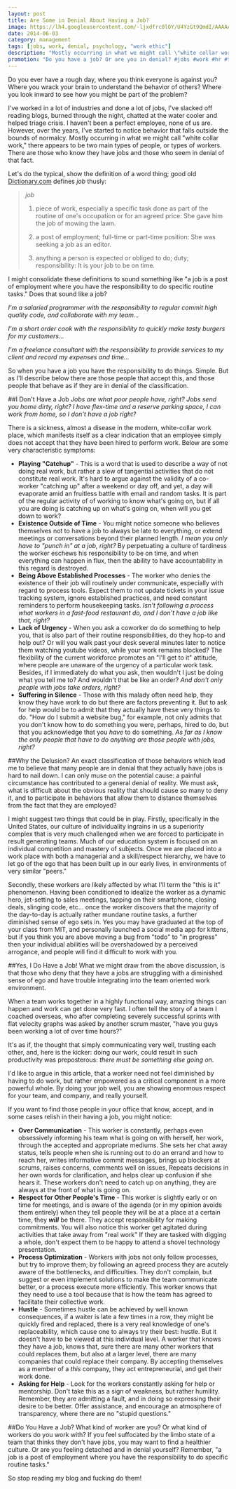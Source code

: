 ```yaml
---
layout: post
title: Are Some in Denial About Having a Job?
image: https://lh4.googleusercontent.com/-ljxdfrc0lOY/U4YzGt9QmdI/AAAAAAAAAEY/HOzpkEPHWIM/w1116-h379-no/bird.jpeg
date: 2014-06-03
category: management
tags: [jobs, work, denial, psychology, "work ethic"]
description: "Mostly occurring in what we might call \"white collar work,\" there appears to be two main types of people, or types of workers. There are those who know they have jobs and those who seem in denial of that fact."
promotion: "Do you have a job? Or are you in denial? #jobs #work #hr #talent"
---
```

Do you ever have a rough day, where you think everyone is against you? Where you wrack your brain to understand the behavior of others? Where you look inward to see how you might be part of the problem?

I've worked in a lot of industries and done a lot of jobs, I've slacked off reading blogs, burned through the night, chatted at the water cooler and helped triage crisis. I haven't been a perfect employee, none of us are. However, over the years, I've started to notice behavior that falls outside the bounds of normalcy. Mostly occurring in what we might call "white collar work," there appears to be two main types of people, or types of workers. There are those who know they have jobs and those who seem in denial of that fact.

Let's do the typical, show the definition of a word thing; good old [Dictionary.com](http://dictionary.reference.com/browse/job) defines *job* thusly:


> *job*
>
> 1. piece of work, especially a specific task done as part of the routine of one's occupation or for an agreed price: She gave him the job of mowing the lawn.
>
> 2. a post of employment; full-time or part-time position: She was seeking a job as an editor.
>
> 3. anything a person is expected or obliged to do; duty; responsibility: It is your job to be on time.

I might consolidate these definitions to sound something like "a job is a post of employment where you have the responsibility to do specific routine tasks." Does that sound like a job?

*I'm a salaried programmer with the responsibility to regular commit high quality code, and collaborate with my team…*

*I'm a short order cook with the responsibility to quickly make tasty burgers for my customers…*

*I'm a freelance consultant with the responsibility to provide services to my client and record my expenses and time…*

So when you have a job you have the responsibility to do things. Simple. But as I'll describe below there are those people that accept this, and those people that behave as if they are in denial of the classification.

##I Don't Have a Job
*Jobs are what poor people have, right? Jobs send you home dirty, right? I have flex-time and a reserve parking space, I can work from home, so I don't have a job right?*

There is a sickness, almost a disease in the modern, white-collar work place, which manifests itself as a clear indication that an employee simply does not accept that they have been hired to perform work. Below are some very characteristic symptoms:

- **Playing "Catchup"** - This is a word that is used to describe a way of not doing real work, but rather a slew of tangential activities that do not constitute real work. It's hard to argue against the validity of a co-worker "catching up" after a weekend or day off, and yet, a day will evaporate amid an fruitless battle with email and random tasks. It is part of the regular activity of of working to know what's going on, but if all you are doing is catching up on what's going on, when will you get down to work?
- **Existence Outside of Time** - You might notice someone who believes themselves not to have a job to always be late to everything, or extend meetings or conversations beyond their planned length. *I mean you only have to "punch in" at a job, right?* By perpetuating a culture of tardiness the worker eschews his responsibility to be on time, and when everything can happen in flux, then the ability to have accountability in this regard is destroyed.
- **Being Above Established Processes** - The worker who denies the existence of their job will routinely under communicate, especially with regard to process tools. Expect them to not update  tickets in your issue tracking system, ignore established practices, and need constant reminders to perform housekeeping tasks. *Isn't following a process what workers in a fast-food restaurant do, and I don't have a job like that, right?*
- **Lack of Urgency** - When you ask a coworker do do something to help you, that is also part of their routine responsibilities, do they hop-to and help out? Or will you walk past your desk several minutes later to notice them watching youtube videos, while your work remains blocked? The flexibility of the current workforce promotes an "I'll get to it" attitude, where people are unaware of the urgency of a particular work task. Besides, if I immediately do what you ask, then wouldn't I just be doing what you tell me to? And wouldn't that be like an order? *And don't only people with jobs take orders, right?*
- **Suffering in Silence** - Those with this malady often need help, they know they have work to do but there are factors preventing it. But to ask for help would be to admit that they actually have these very things to do. "How do I submit a website bug," for example, not only admits that you don't know how to do something you were, perhaps, hired to do, but that you acknowledge that you *have* to do something. *As far as I know the only people that have to do anything are those people with jobs, right?*

##Why the Delusion?
An exact classification of those behaviors which lead me to believe that many people are in denial that they actually have jobs is hard to nail down. I can only muse on the potential cause: a painful circumstance has contributed to a general denial of reality. We must ask, what is difficult about the obvious reality that should cause so many to deny it, and to participate in behaviors that allow them to distance themselves from the fact that they are employed?

I might suggest two things that could be in play. Firstly, specifically in the United States, our culture of individuality ingrains in us a superiority complex that is very much challenged when we are forced to participate in result generating teams. Much of our education system is focused on an individual competition and mastery of subjects. Once we are placed into a work place with both a managerial and a skill/respect hierarchy, we have to let go of the ego that has been built up in our early lives, in environments of very similar "peers."

Secondly, these workers are likely affected by what I'll term the "this is it" phenomenon. Having been conditioned to idealize the worker as a dynamic hero, jet-setting to sales meetings, tapping on their smartphone, closing deals, slinging code, etc… once the worker discovers that the majority of the day-to-day is actually rather mundane routine tasks, a further diminished sense of ego sets in. Yes you may have graduated at the top of your class from MIT, and personally launched a social media app for kittens, but if you think you are above moving a bug from "todo" to "in progress" then your individual abilities will be overshadowed by a perceived arrogance, and people will find it difficult to work with you.

##Yes, I Do Have a Job!
What we might draw from the above discussion, is that those who deny that they have a jobs are struggling with a diminished sense of ego and have trouble integrating into the team oriented work environment.

When a team works together in a highly functional way, amazing things can happen and work can get done very fast. I often tell the story of a team I coached overseas, who after completing severely successful sprints with flat velocity graphs was asked by another scrum master, "have you guys been working a lot of over time hours?"

It's as if, the thought that simply communicating very well, trusting each other, and, here is the kicker: doing our work, could result in such productivity was preposterous: *there must be something else going on*.

I'd like to argue in this article, that a worker need not feel diminished by having to do work, but rather empowered as a critical component in a more powerful whole. By doing your job well, you are showing enormous respect for your team, and company, and really yourself.

If you want to find those people in your office that know, accept, and in some cases relish in their having a job, you might notice:

- **Over Communication** - This worker is constantly, perhaps even obsessively informing his team what is going on with herself, her work, through the accepted and appropriate mediums. She sets her chat away status, tells people when she is running out to do an errand and how to reach her, writes informative commit messages, brings up blockers at scrums, raises concerns, comments well on issues, Repeats decisions in her own words for clarification, and helps clear up confusion if she hears it. These workers don't need to catch up on anything, they are always at the front of what is going on.
- **Respect for Other People's Time** - This worker is slightly early or on time for meetings, and is aware of the agenda (or in my opinion avoids them entirely) when they tell people they will be at a place at a certain time, they ***will*** be there. They accept responsibility for making commitments. You will also notice this worker get agitated during activities that take away from "real work" If they are tasked with digging a whole, don't expect them to be happy to attend a shovel technology presentation.
- **Process Optimization** - Workers with jobs not only follow processes, but try to improve them; by following an agreed process they are acutely aware of the bottlenecks, and difficulties. They don't complain, but suggest or even implement solutions to make the team communicate better, or a process execute more efficiently. This worker knows that they need to use a tool because that is how the team has agreed to facilitate their collective work.
- **Hustle** - Sometimes hustle can be achieved by well known consequences, if a waiter is late a few times in a row, they might be quickly fired and replaced, there is a very real knowledge of one's replaceability, which cause one to always try their best: hustle. But it doesn't have to be viewed at this individual level. A worker that knows they have a job, knows that, sure there are many other workers that could replaces them, but also at a larger level, there are many companies that could replace their company. By accepting themselves as a member of a *this* company, they act entrepreneurial, and get their work done.
- **Asking for Help** - Look for the workers constantly asking for help or mentorship. Don't take this as a sign of weakness, but rather humility. Remember, they are admitting a fault, and in doing so expressing their desire to be better. Offer assistance, and encourage an atmosphere of transparency, where there are no "stupid questions."

##Do You Have a Job?
What kind of worker are you? Or what kind of workers do you work with? If you feel suffocated by the limbo state of a team that thinks they don't have jobs, you may want to find a healthier culture. Or are you feeling detached and in denial yourself? Remember, "a job is a post of employment where you have the responsibility to do specific routine tasks."

So stop reading my blog and fucking do them!
